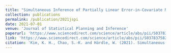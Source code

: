 ```yaml
---
title: "Simultaneous Inference of Partially Linear Error-in-Covariate Models: an Application to the U.S. Gasoline Demand"
collection: publications
permalink: /publication/2021jspi
date: 2021-07-01
venue: 'Journal of Statistical Planning and Inference'
paperurl: 'https://www.sciencedirect.com/science/article/abs/pii/S0378375820301208'
link: 'https://www.sciencedirect.com/science/article/abs/pii/S0378375820301208'
citation: 'Kim, K. H., Chao, S.-K. and Härdle, W. (2021). Simultaneous Inference of Partially Linear Error-in-Covariate Models: an Application to the U.S. Gasoline Demand. *Journal of Statistical Planning and Inference*, 213: 93-105.'
---
```


